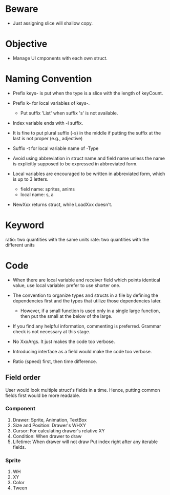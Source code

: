 # Beware
* Just assigning slice will shallow copy.

# Objective
* Manage UI cmponents with each own struct.

# Naming Convention
* Prefix keys- is put when the type is a slice with the length of keyCount.
* Prefix k- for local variables of keys-.
    * Put suffix 'List' when suffix 's' is not available.

* Index variable ends with -i suffix.
* It is fine to put plural suffix (-s) in the middle if putting the suffix at the last is not proper (e.g., adjective)
* Suffix -t for local variable name of -Type

* Avoid using abbreviation in struct name and field name 
unless the name is explicitly supposed to be expressed in abbreviated form.  

* Local variables are encouraged to be written in abbreviated form, which is up to 3 letters. 
    * field name: sprites, anims
    * local name: s, a

* NewXxx returns struct, while LoadXxx doesn't.

# Keyword
ratio: two quantities with the same units
rate: two quantities with the different units

# Code
* When there are local variable and receiver field which points identical value, use local variable: prefer to use shorter one. 

* The convention to organize types and structs in a file by defining the dependencies first and the types that utilize those dependencies later.
    * However, if a small function is used only in a single large function, then put the small at the below of the large.

* If you find any helpful information, commenting is preferred. Grammar check is not necessary at this stage. 

* No XxxArgs. It just makes the code too verbose.
* Introducing interface as a field would make the code too verbose.

* Ratio (speed) first, then time difference.

## Field order
User would look multiple struct's fields in a time. Hence, putting common fields first would be more readable.

### Component
1. Drawer: Sprite, Animation, TextBox
2. Size and Position: Drawer's WHXY
3. Cursor: For calculating drawer's relative XY
4. Condition: When drawer to draw 
5. Lifetime: When drawer will not draw 
Put index right after any iterable fields.

### Sprite
1. WH
2. XY
3. Color
4. Tween